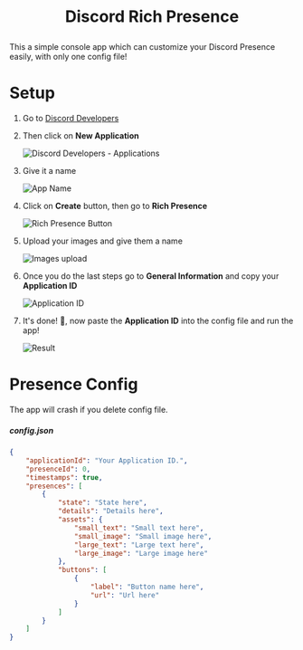 # <p align="center">Discord Rich Presence</p>

This a simple console app which can customize your Discord Presence easily, with only one config file!

# Setup

 1. Go to <a href="https://discord.com/developers/applications" target="_blank">Discord Developers</a>
 2. Then click on **New Application**

      ![Discord Developers - Applications](https://i.imgur.com/vhosxCU.png)
  
 3. Give it a name


      ![App Name](https://i.imgur.com/dQFg9JY.png)
  
 4. Click on **Create** button, then go to **Rich Presence** 

      ![Rich Presence Button](https://i.imgur.com/6mdhnnh.png)
  
 5. Upload your images and give them a name

      ![Images upload](https://i.imgur.com/KzMYoTy.png)
  
 6. Once you do the last steps go to **General Information** and copy your **Application ID**

      ![Application ID](https://i.imgur.com/HQbqWFh.png)
  
 7. It's done! 🎉, now paste the **Application ID** into the config file and run the app!

      ![Result](https://i.imgur.com/6Xhzsfm.png)

# Presence Config

The app will crash if you delete config file.
##### config.json
```json
{
	"applicationId": "Your Application ID.",
	"presenceId": 0,
	"timestamps": true,
	"presences": [
		{
			"state": "State here",
			"details": "Details here",
			"assets": {
				"small_text": "Small text here",
				"small_image": "Small image here",
				"large_text": "Large text here",
				"large_image": "Large image here"
			},
			"buttons": [
				{
					"label": "Button name here",
					"url": "Url here"
				}
			]
		}
	]
}
```
